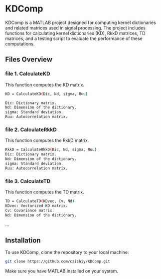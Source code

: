 # KDComp

KDComp is a MATLAB project designed for computing kernel dictionaries and related matrices used in signal processing. The project includes functions for calculating kernel dictionaries (KD), RkkD matrices, TD matrices, and a testing script to evaluate the performance of these computations.


## Files Overview

### file 1. CalculateKD

This function computes the KD matrix.  
```sh
KD = CalculateKD(Dic, Nd, sigma, Ruu)

Dic: Dictionary matrix.
Nd: Dimension of the dictionary.
sigma: Standard deviation.
Ruu: Autocorrelation matrix.
```
### file 2. CalculateRkkD

This function computes the RkkD matrix.  
```sh
RkkD = CalculateRkkD(Dic, Nd, sigma, Ruu)
Dic: Dictionary matrix.
Nd: Dimension of the dictionary.
sigma: Standard deviation.
Ruu: Autocorrelation matrix.
```
### file 3. CalculateTD

This function computes the TD matrix.
```sh
TD = CalculateTD(KDvec, Cv, Nd)
KDvec: Vectorized KD matrix.
Cv: Covariance matrix.
Nd: Dimension of the dictionary.
```
...


## Installation

To use KDComp, clone the repository to your local machine:

```sh
git clone https://github.com/czichiy/KDComp.git
```

Make sure you have MATLAB installed on your system.

